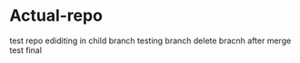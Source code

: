 # Actual-repo
test repo
ediditing in child branch
testing branch
delete bracnh after merge
test final
